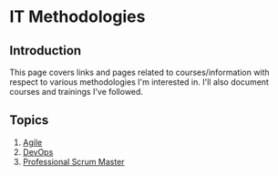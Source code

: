 # IT Methodologies

## Introduction

This page covers links and pages related to courses/information with respect to various methodologies I'm interested in. I'll also document courses and trainings I've followed.


## Topics

1. [Agile](agile/agile.md)
1. [DevOps](devops/devops.md)
1. [Professional Scrum Master](scrum/scrum.md)
